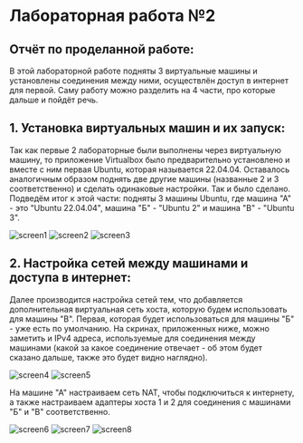 # Лабораторная работа №2
## Отчёт по проделанной работе:
В этой лабораторной работе подняты 3 виртуальные машины и установлены соединения между ними, осуществлён доступ в интернет для первой. 
Саму работу можно разделить на 4 части, про которые дальше и пойдёт речь.

## 1. Установка виртуальных машин и их запуск: 
Так как первые 2 лабораторные были выполнены через виртуальную машину, то приложение Virtualbox было предварительно установлено и вместе с ним первая Ubuntu, которая называется 22.04.04. Оставалось аналогичным образом поднять две другие машины (названные 2 и 3 соответственно) и сделать одинаковые настройки. Так и было сделано. Подведём итог к этой части: подняты 3 машины Ubuntu, где машина "А" - это "Ubuntu 22.04.04", машина "Б" - "Ubuntu 2" и машина "В" - "Ubuntu 3".

![screen1](https://github.com/Alexis416/Informatics/blob/main/Lab-3/1.png)
![screen2](https://github.com/Alexis416/Informatics/blob/main/Lab-3/2.png)
![screen3](https://github.com/Alexis416/Informatics/blob/main/Lab-3/3.png)

## 2. Настройка сетей между машинами и доступа в интернет:
Далее производится настройка сетей тем, что добавляется дополнительная виртуальная сеть хоста, которую будем использовать для машины "В". Первая, которая будет использоваться для машины "Б" - уже есть по умолчанию. На скринах, приложенных ниже, можно заметить и IPv4 адреса, используемые для соединения между машинами (какой за какое соединение отвечает - об этом будет сказано дальше, также это будет видно наглядно).

![screen4](https://github.com/Alexis416/Informatics/blob/main/Lab-3/4.png)
![screen5](https://github.com/Alexis416/Informatics/blob/main/Lab-3/5.png)

На машине "А" настраиваем сеть NAT, чтобы подключиться к интернету, а также настраиваем адаптеры хоста 1 и 2 для соединения с машинами "Б" и "В" соответственно.

![screen6](https://github.com/Alexis416/Informatics/blob/main/Lab-3/6.png)
![screen7](https://github.com/Alexis416/Informatics/blob/main/Lab-3/7.png)
![screen8](https://github.com/Alexis416/Informatics/blob/main/Lab-3/8.png)
